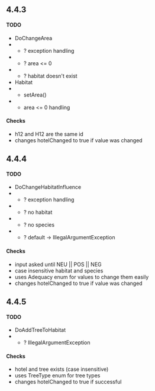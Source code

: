 ## 4.4.3
#### TODO
- DoChangeArea
- - ? exception handling
- - ? area <= 0
- - ? habitat doesn't exist
- Habitat
- - setArea() 
- - area <= 0 handling
#### Checks
- h12 and H12 are the same id
- changes hotelChanged to true if value was changed 

## 4.4.4
#### TODO
- DoChangeHabitatInfluence
- - ? exception handling
- - ? no habitat
- - ? no species
- - ? default -> IllegalArgumentException
#### Checks
- input asked until NEU || POS || NEG
- case insensitive habitat and species
- uses Adequacy enum for values to change them easily
- changes hotelChanged to true if value was changed

## 4.4.5
#### TODO
- DoAddTreeToHabitat
- - ? IllegalArgumentException
#### Checks
- hotel and tree exists (case insensitive)
- uses TreeType enum for tree types
- changes hotelChanged to true if successful
